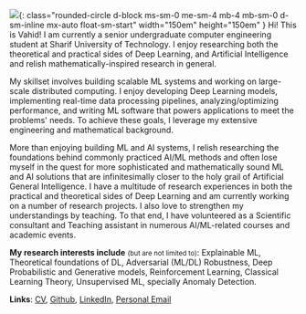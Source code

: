 ![](https://github.com/vahidzee.png){: class="rounded-circle d-block ms-sm-0 me-sm-4 mb-4 mb-sm-0 d-sm-inline mx-auto float-sm-start"  width="150em" height="150em" }
Hi! This is Vahid! I am currently a senior undergraduate computer engineering student at
Sharif University of Technology. I enjoy researching both the theoretical and practical sides of Deep Learning,
and Artificial Intelligence and relish mathematically-inspired research in general. 

My skillset involves building scalable ML systems and working on large-scale distributed computing.
I enjoy developing Deep Learning models, implementing real-time data processing pipelines, 
analyzing/optimizing performance, and writing ML software that powers applications to meet 
the problems' needs. To achieve these goals, I leverage my extensive engineering and mathematical background.

More than enjoying building ML and AI systems,
I relish researching the foundations behind commonly practiced AI/ML methods and
often lose myself in the quest for more sophisticated and mathematically sound ML 
and AI solutions that are infinitesimally closer to the holy grail of Artificial General 
Intelligence. I have a multitude of research experiences in both the practical and theoretical sides of
Deep Learning and am currently working on a number of research projects. I also love to strengthen
my understandings by teaching. To that end, I have volunteered as a Scientific consultant and Teaching assistant in
numerous AI/ML-related courses and academic events. 

**My research interests include** <small>(but are not limited to)</small>:
 Explainable ML, Theoretical foundations of DL, Adversarial (ML/DL) Robustness, Deep Probabilistic and Generative models, Reinforcement Learning, Classical Learning Theory, Unsupervised ML, specially Anomaly Detection.

**Links**: [CV](#), [Github](https://github.com/vahidzee), [LinkedIn](https://linkedin.com/in/vahidzee), 
[Personal Email](mailto:vahid98zee@gmail.com)